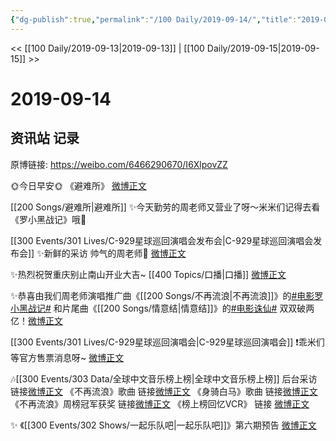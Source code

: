 ```yaml
---
{"dg-publish":true,"permalink":"/100 Daily/2019-09-14/","title":"2019-09-14","created":"2023-03-29T11:36:59.545+08:00","updated":"2023-03-29T11:38:04.257+08:00"}
---
```



<< [[100 Daily/2019-09-13\|2019-09-13]] | [[100 Daily/2019-09-15\|2019-09-15]] >>

# 2019-09-14

## 资讯站 记录

原博链接: https://weibo.com/6466290670/I6XlpovZZ

🌞今日早安🌞 《避难所》
[微博正文](https://m.weibo.cn/6466290670/4416336081984799)

[[200 Songs/避难所\|避难所]]
✨今天勤劳的周老师又营业了呀～米米们记得去看《罗小黑战记》哦🐰
[](https://m.weibo.cn/1736988591/4416420017942926)

[[300 Events/301 Lives/C-929星球巡回演唱会发布会\|C-929星球巡回演唱会发布会]]
✨新鲜的采访 帅气的周老师🐰
[微博正文](https://m.weibo.cn/6466290670/4416434023174981)

✨热烈祝贺重庆别止南山开业大吉~ [[400 Topics/口播\|口播]]
[微博正文](https://m.weibo.cn/6466290670/4416478436476081)

✨恭喜由我们周老师演唱推广曲《[[200 Songs/不再流浪\|不再流浪]]》的[#电影罗小黑战记#](https://s.weibo.com/weibo?q=%23%E7%94%B5%E5%BD%B1%E7%BD%97%E5%B0%8F%E9%BB%91%E6%88%98%E8%AE%B0%23) 和片尾曲《[[200 Songs/情意结\|情意结]]》的[#电影诛仙#](https://s.weibo.com/weibo?q=%23%E7%94%B5%E5%BD%B1%E8%AF%9B%E4%BB%99%23) 双双破两亿！[微博正文](https://m.weibo.cn/6466290670/4416531523911292)

[[300 Events/301 Lives/C-929星球巡回演唱会\|C-929星球巡回演唱会]]
❗乖米们等官方售票消息呀~
[微博正文](https://m.weibo.cn/6466290670/4416485734299590)

🎶[[300 Events/303 Data/全球中文音乐榜上榜\|全球中文音乐榜上榜]]
后台采访 链接[微博正文](https://m.weibo.cn/6466290670/4416520169975963)
《不再流浪》歌曲 链接[微博正文](https://m.weibo.cn/6466290670/4416530596524652)
《身骑白马》歌曲 链接[微博正文](https://m.weibo.cn/6466290670/4416530462660571)
《不再流浪》周榜冠军获奖 链接[微博正文](https://m.weibo.cn/6466290670/4416535466789567)
《榜上榜回忆VCR》 链接
[微博正文](https://m.weibo.cn/6466290670/4416537433671498)

✨ 《[[300 Events/302 Shows/一起乐队吧\|一起乐队吧]]》第六期预告
[微博正文](https://m.weibo.cn/6466290670/4416546916941599)
